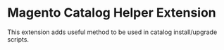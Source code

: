 Magento Catalog Helper Extension
================================

This extension adds useful method to be used in catalog install/upgrade scripts.

